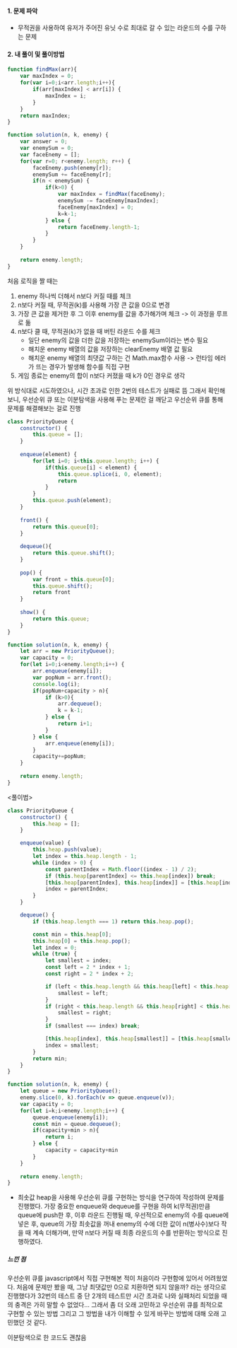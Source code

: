 #### 1. 문제 파악
- 무적권을 사용하여 유저가 주어진 유닛 수로 최대로 갈 수 있는 라운드의 수를 구하는 문제
#### 2. 내 풀이 및 풀이방법
``` javascript
function findMax(arr){
    var maxIndex = 0;
    for(var i=0;i<arr.length;i++){
        if(arr[maxIndex] < arr[i]) {
            maxIndex = i;
        }
    }
    return maxIndex;
}

function solution(n, k, enemy) {
    var answer = 0;
    var enemySum = 0;
    var faceEnemy = [];
    for(var r=0; r<enemy.length; r++) {
        faceEnemy.push(enemy[r]);
        enemySum += faceEnemy[r];
        if(n < enemySum) {
            if(k>0) {
                var maxIndex = findMax(faceEnemy);
                enemySum -= faceEnemy[maxIndex];
                faceEnemy[maxIndex] = 0;
                k=k-1;
            } else {
                return faceEnemy.length-1;
            }
        }
    }
    
    return enemy.length;
}

```
처음 로직을 짤 때는 
1. enemy 하나씩 더해서 n보다 커질 때를 체크
2. n보다 커질 때, 무적권(k)를 사용해 가장 큰 값을 0으로 변경
3. 가장 큰 값을 제거한 후 그 이후 enemy를 값을 추가해가며 체크 -> 이 과정을 루프로 돎
4. n보다 클 때, 무적권(k)가 없을 때 버틴 라운드 수를 체크
    - 일단 enemy의 값을 더한 값을 저장하는 enemySum이라는 변수 필요
    - 해치운 enemy 배열의 값을 저장하는 clearEnemy 배열 값 필요
    - 해치운 enemy 배열의 최댓값 구하는 건 Math.max함수 사용 -> 런타임 에러가 뜨는 경우가 발생해 함수를 직접 구현
5. 게임 종료는 enemy의 합이 n보다 커졌을 때 k가 0인 경우로 생각

위 방식대로 시도하였으나, 시간 초과로 인한 2번의 테스트가 실패로 뜸
그래서 확인해보니, 우선순위 큐 또는 이분탐색을 사용해 푸는 문제란 걸 깨닫고
우선순위 큐를 통해 문제를 해결해보는 걸로 진행

``` javascript
class PriorityQueue {
    constructor() {
        this.queue = [];
    }
    
    enqueue(element) {
        for(let i=0; i<this.queue.length; i++) {
            if(this.queue[i] < element) {
                this.queue.splice(i, 0, element);
                return
            }
        }
        this.queue.push(element);
    }
    
    front() {
        return this.queue[0];
    }
    
    dequeue(){
        return this.queue.shift();
    }
    
    pop() {
        var front = this.queue[0];
        this.queue.shift();
        return front
    }  
    
    show() {
        return this.queue;
    }
}

function solution(n, k, enemy) {
    let arr = new PriorityQueue();
    var capacity = 0;
    for(let i=0;i<enemy.length;i++) {
        arr.enqueue(enemy[i]);
        var popNum = arr.front();
        console.log(i);
        if(popNum+capacity > n){
            if (k>0){
                arr.dequeue();
                k = k-1;
            } else {
                return i+1;   
            }
        } else {
            arr.enqueue(enemy[i]);
        }
        capacity+=popNum;
    }
    
    return enemy.length;
}
```
<풀이법>
``` javascript
class PriorityQueue {
    constructor() {
        this.heap = [];
    }

    enqueue(value) {
        this.heap.push(value);
        let index = this.heap.length - 1;
        while (index > 0) {
            const parentIndex = Math.floor((index - 1) / 2);
            if (this.heap[parentIndex] <= this.heap[index]) break;
            [this.heap[parentIndex], this.heap[index]] = [this.heap[index], this.heap[parentIndex]];
            index = parentIndex;
        }
    }

    dequeue() {
        if (this.heap.length === 1) return this.heap.pop();

        const min = this.heap[0];
        this.heap[0] = this.heap.pop();
        let index = 0;
        while (true) {
            let smallest = index;
            const left = 2 * index + 1;
            const right = 2 * index + 2;

            if (left < this.heap.length && this.heap[left] < this.heap[smallest]) {
                smallest = left;
            }
            if (right < this.heap.length && this.heap[right] < this.heap[smallest]) {
                smallest = right;
            }
            if (smallest === index) break;

            [this.heap[index], this.heap[smallest]] = [this.heap[smallest], this.heap[index]];
            index = smallest;
        }
        return min;
    }
}

function solution(n, k, enemy) {
    let queue = new PriorityQueue();
    enemy.slice(0, k).forEach(v => queue.enqueue(v));
    var capacity = 0;
    for(let i=k;i<enemy.length;i++) {
        queue.enqueue(enemy[i]);
        const min = queue.dequeue();
        if(capacity+min > n){
            return i;
        } else {
            capacity = capacity+min
        }
    }
    
    return enemy.length;
}
```

- 최솟값 heap을 사용해 우선순위 큐를 구현하는 방식을 연구하여 작성하여 문제를 진행했다. 가장 중요한 enqueue와 dequeue를 구현을 하여 k(무적권)만큼 queue에 push한 후, 이후 라운드 진행될 때, 우선적으로 enemy의 수를 queue에 넣은 후, queue의 가장 최솟값을 꺼내 enemy의 수에 더한 값이 n(병사수)보다 작을 때 계속 더해가며, 만약 n보다 커질 때 최종 라운드의 수를 반환하는 방식으로 진행하였다.

##### 느낀 점
우선순위 큐를 javascript에서 직접 구현해본 적이 처음이라 구현함에 있어서 어려웠었다. 처음에 문제만 봤을 때, 그냥 최댓값만 0으로 치환하면 되지 않을까? 라는 생각으로 진행했다가 32번의 테스트 중 단 2개의 테스트만 시간 초과로 나와 실패처리 되었을 때의 충격은 가히 말할 수 없었다... 그래서 좀 더 오래 고민하고 우선순위 큐를 최적으로 구현할 수 있는 방법 그리고 그 방법을 내가 이해할 수 있게 바꾸는 방법에 대해 오래 고민했던 것 같다.

이분탐색으로 한 코드도 괜찮음
